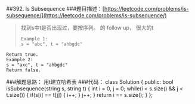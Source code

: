 ##392. Is Subsequence
###题目描述：[https://leetcode.com/problems/is-subsequence/](https://leetcode.com/problems/is-subsequence/)
> 找到s中t是否出现过，要按序列。 的 follow up， 很大的t
> 
>     Example 1:
>     s = "abc", t = "ahbgdc"
	Return true.
	Example 2:
	s = "axc", t = "ahbgdc"
	Return false.
	
###解题思路：
用t建立哈希表
###代码：
	class Solution {
	public:
	    bool isSubsequence(string s, string t) {
	        int i = 0, j = 0;
	        while(i < s.size() && j < t.size()) {
	            if(s[i] == t[j]) {
	                i++;
	            }
	            j++;
	        }
	        return i == s.size();
	    }
	};